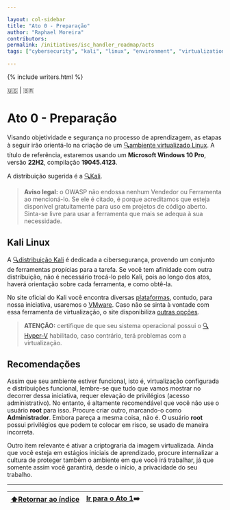 ```yaml
---

layout: col-sidebar
title: "Ato 0 - Preparação"
author: "Raphael Moreira"
contributors: 
permalink: /initiatives/isc_handler_roadmap/acts
tags: ["cybersecurity", "kali", "linux", "environment", "virtualization"]

---
```


{% include writers.html %}

[🇺🇸](act_0.md) | 🇧🇷
# Ato 0 - Preparação
Visando objetividade e segurança no processo de aprendizagem, as etapas à seguir irão orientá-lo na criação de um 
[🔍ambiente virtualizado Linux](https://www.redhat.com/pt-br/topics/virtualization/what-is-virtualization). A título de referência, estaremos usando um **Microsoft Windows 10 Pro**, versão **22H2**, 
compilação **19045.4123**. 

A distribuição sugerida é a [🔍Kali](https://www.kali.org/).

>**Aviso legal:** o OWASP não endossa nenhum Vendedor ou Ferramenta ao mencioná-lo. Se ele é citado, é porque acreditamos 
> que esteja disponível gratuitamente para uso em projetos de código aberto. Sinta-se livre para usar a ferramenta que 
> mais se adequa à sua necessidade.

## Kali Linux
A [🔍distribuição Kali](https://www.kali.org/features/) é dedicada a cibersegurança, provendo um conjunto de ferramentas propícias para a tarefa. 
Se você tem afinidade com outra distribuição, não é necessário trocá-lo pelo Kali, pois ao longo dos atos, haverá orientação 
sobre cada ferramenta, e como obtê-la.

No site oficial do Kali você encontra diversas [plataformas](https://www.kali.org/get-kali/#kali-platforms), contudo, para nossa iniciativa, usaremos o [VMware](https://cdimage.kali.org/kali-2024.1/kali-linux-2024.1-vmware-amd64.7z).
Caso não se sinta à vontade com essa ferramenta de virtualização, o site disponibiliza [outras opções](https://www.kali.org/get-kali/#kali-virtual-machines).

>**ATENÇÃO:** certifique de que seu sistema operacional possui o 
> [🔍Hyper-V](https://learn.microsoft.com/pt-br/virtualization/hyper-v-on-windows/about/) habilitado, caso contrário,
> terá problemas com a virtualização.

## Recomendações

Assim que seu ambiente estiver funcional, isto é, virtualização configurada e distribuições funcional, lembre-se que tudo 
que vamos mostrar no decorrer dessa iniciativa, requer elevação de privilégios (acesso administrativo). No entanto, é altamente 
recomendável que você não use o usuário **root** para isso. Procure criar outro, marcando-o como **Administrador**. Embora 
pareça a mesma coisa, não é. O usuário **root** possui privilégios que podem te colocar em risco, se usado de maneira incorreta. 


Outro item relevante é ativar a criptograria da imagem virtualizada. Ainda que você esteja em estágios iniciais de
aprendizado, procure internalizar a cultura de proteger também o ambiente em que você irá trabalhar, já que somente assim
você garantirá, desde o início, a privacidade do seu trabalho.

---

| [⬆️Retornar ao índice](../index.pt-BR.md) | [Ir para o Ato 1](act_1.pt-BR.md)➡️ |
|-------------------------------------------|-------------------------------------|

